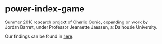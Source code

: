 # power-index-game

Summer 2018 research project of Charlie Gerrie, expanding on work by Jordan Barrett, under Professor Jeannette Janssen, at Dalhousie University.

Our findings can be found in [here](https://github.com/cgerrie/power-index-game/blob/master/Writeup%20Template.pdf).
